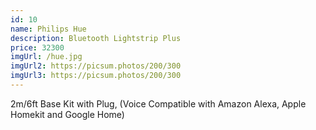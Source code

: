 ```yaml
---
id: 10
name: Philips Hue
description: Bluetooth Lightstrip Plus
price: 32300
imgUrl: /hue.jpg
imgUrl2: https://picsum.photos/200/300
imgUrl3: https://picsum.photos/200/300
---
```


2m/6ft Base Kit with Plug, (Voice Compatible with Amazon Alexa, Apple Homekit and Google Home)
